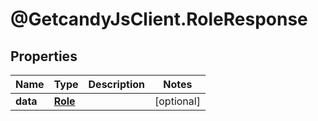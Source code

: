# @GetcandyJsClient.RoleResponse

## Properties

Name | Type | Description | Notes
------------ | ------------- | ------------- | -------------
**data** | [**Role**](Role.md) |  | [optional] 


